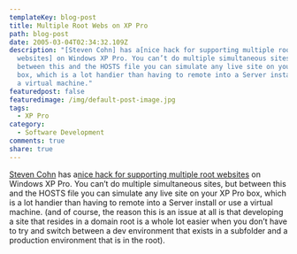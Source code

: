 ```yaml
---
templateKey: blog-post
title: Multiple Root Webs on XP Pro
path: blog-post
date: 2005-03-04T02:34:32.109Z
description: "[Steven Cohn] has a[nice hack for supporting multiple root
  websites] on Windows XP Pro. You can’t do multiple simultaneous sites, but
  between this and the HOSTS file you can simulate any live site on your XP Pro
  box, which is a lot handier than having to remote into a Server install or use
  a virtual machine."
featuredpost: false
featuredimage: /img/default-post-image.jpg
tags:
  - XP Pro
category:
  - Software Development
comments: true
share: true
---
```

<!--StartFragment-->

[Steven Cohn](http://weblogs.asp.net/stevencohn) has a[nice hack for supporting multiple root websites](http://weblogs.asp.net/stevencohn/articles/59782.aspx) on Windows XP Pro. You can’t do multiple simultaneous sites, but between this and the HOSTS file you can simulate any live site on your XP Pro box, which is a lot handier than having to remote into a Server install or use a virtual machine. (and of course, the reason this is an issue at all is that developing a site that resides in a domain root is a whole lot easier when you don’t have to try and switch between a dev environment that exists in a subfolder and a production environment that is in the root).

<!--EndFragment-->
